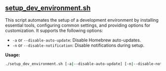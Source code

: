 ## [setup_dev_environment.sh](../../setup_dev_environment.sh)

This script automates the setup of a development environment by installing essential tools, configuring common settings, and providing options for customization. It supports the following options:

- `-a` or `--disable-auto-update`: Disable Homebrew auto-updates.
- `-n` or `--disable-notification`: Disable notifications during setup.

**Usage:**

```bash
./setup_dev_environment.sh [-a|--disable-auto-update] [-n|--disable-notification]
```

